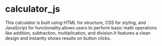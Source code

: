 # calculator_js
This calculator is built using HTML for structure, CSS for styling, and JavaScript for functionality.allows users to perform basic math operations like addition, subtraction, multiplication, and division.It features a clean design and instantly shows results on button clicks.
